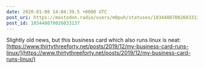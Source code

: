 ```yaml
---
date: 2020-01-08 14:04:39.5 +0000 UTC
post_uri: https://mastodon.radio/users/m0puh/statuses/103448070026033137
post_id: 103448070026033137
---
```

Slightly old news, but this business card which also runs linux is neat: [https://www.thirtythreeforty.net/posts/2019/12/my-business-card-runs-linux/](https://www.thirtythreeforty.net/posts/2019/12/my-business-card-runs-linux/)


